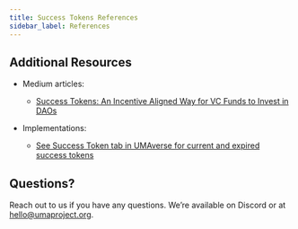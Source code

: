 ```yaml
---
title: Success Tokens References
sidebar_label: References
---
```


## Additional Resources 

- Medium articles: 
    - [Success Tokens: An Incentive Aligned Way for VC Funds to Invest in DAOs](https://medium.com/uma-project/success-tokens-an-incentive-aligned-way-for-vc-funds-to-invest-in-daos-1e8b8244f2f4) 
 
- Implementations:
    - [See Success Token tab in UMAverse for current and expired success tokens](https://umaverse.vercel.app)

## Questions?

Reach out to us if you have any questions. We’re available on Discord or at hello@umaproject.org. 